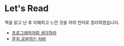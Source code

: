 # Let's Read
책을 읽고 난 후 이해하고 느낀 것을 저의 언어로 정리하였습니다.

- [프로그래머처럼 생각하라](https://github.com/Hyune-c/TIL/blob/master/Let's%20Read/%ED%94%84%EB%A1%9C%EA%B7%B8%EB%9E%98%EB%A8%B8%EC%B2%98%EB%9F%BC%20%EC%83%9D%EA%B0%81%ED%95%98%EB%9D%BC.md)
- [혼자 공부하는 자바](https://github.com/Hyune-c/TIL/blob/master/Let's%20Read/%ED%98%BC%EC%9E%90%20%EA%B3%B5%EB%B6%80%ED%95%98%EB%8A%94%20%EC%9E%90%EB%B0%94.md)